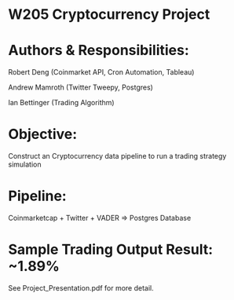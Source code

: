 # W205 Cryptocurrency Project

# Authors & Responsibilities:

Robert Deng (Coinmarket API, Cron Automation, Tableau) 

Andrew Mamroth (Twitter Tweepy, Postgres)

Ian Bettinger (Trading Algorithm)



# Objective:
Construct an Cryptocurrency data pipeline to run a trading strategy simulation

# Pipeline: 
Coinmarketcap + Twitter + VADER => Postgres Database

# Sample Trading Output Result: ~1.89%




See Project_Presentation.pdf for more detail.
